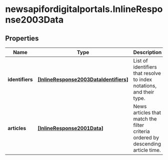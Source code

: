 # newsapifordigitalportals.InlineResponse2003Data

## Properties

Name | Type | Description | Notes
------------ | ------------- | ------------- | -------------
**identifiers** | [**[InlineResponse2003DataIdentifiers]**](InlineResponse2003DataIdentifiers.md) | List of identifiers that resolve to index notations, and their type. | [optional] 
**articles** | [**[InlineResponse2001Data]**](InlineResponse2001Data.md) | News articles that match the filter criteria ordered by descending article time. | [optional] 



